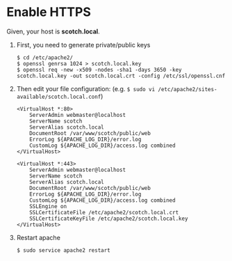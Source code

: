 # Enable HTTPS

Given, your host is **scotch.local**.

1. First, you need to generate private/public keys

    ```
    $ cd /etc/apache2/
    $ openssl genrsa 1024 > scotch.local.key
    $ openssl req -new -x509 -nodes -sha1 -days 3650 -key scotch.local.key -out scotch.local.crt -config /etc/ssl/openssl.cnf
    ```

2. Then edit your file configuration: (e.g. `$ sudo vi /etc/apache2/sites-available/scotch.local.conf`)

    ```
    <VirtualHost *:80>
        ServerAdmin webmaster@localhost
        ServerName scotch
        ServerAlias scotch.local
        DocumentRoot /var/www/scotch/public/web
        ErrorLog ${APACHE_LOG_DIR}/error.log
        CustomLog ${APACHE_LOG_DIR}/access.log combined
    </VirtualHost>

    <VirtualHost *:443>
        ServerAdmin webmaster@localhost
        ServerName scotch
        ServerAlias scotch.local
        DocumentRoot /var/www/scotch/public/web
        ErrorLog ${APACHE_LOG_DIR}/error.log
        CustomLog ${APACHE_LOG_DIR}/access.log combined
        SSLEngine on
        SSLCertificateFile /etc/apache2/scotch.local.crt
        SSLCertificateKeyFile /etc/apache2/scotch.local.key
    </VirtualHost>
    ```

3. Restart apache

    ```
    $ sudo service apache2 restart
    ```
